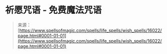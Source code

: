 <!--yml

category: 未分类

date: 2024-06-12 18:55:54

-->

# 祈愿咒语 - 免费魔法咒语

> 来源：[https://www.spellsofmagic.com/spells/life_spells/wish_spells/16022/page.html#0001-01-01](https://www.spellsofmagic.com/spells/life_spells/wish_spells/16022/page.html#0001-01-01)
